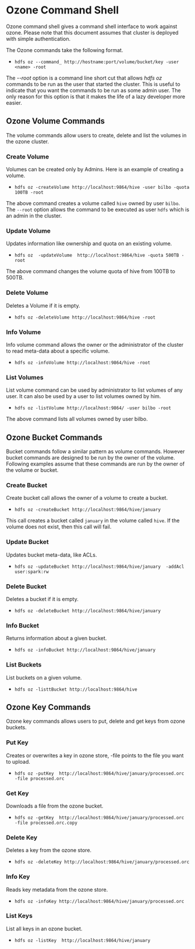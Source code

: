 <!---
  Licensed under the Apache License, Version 2.0 (the "License");
  you may not use this file except in compliance with the License.
  You may obtain a copy of the License at

   http://www.apache.org/licenses/LICENSE-2.0

  Unless required by applicable law or agreed to in writing, software
  distributed under the License is distributed on an "AS IS" BASIS,
  WITHOUT WARRANTIES OR CONDITIONS OF ANY KIND, either express or implied.
  See the License for the specific language governing permissions and
  limitations under the License. See accompanying LICENSE file.
-->

Ozone Command Shell
===================

Ozone command shell gives a command shell interface to work against ozone.
Please note that this  document assumes that cluster is deployed
with simple authentication.

The Ozone commands take the following format.

* `hdfs oz --command_ http://hostname:port/volume/bucket/key -user
<name> -root`

The *--root* option is a command line short cut that allows *hdfs oz*
commands to be run as the user that started the cluster. This is useful to
indicate that you want the commands to be run as some admin user. The only
reason for this option is that it makes the life of a lazy developer more
easier.

Ozone Volume Commands
--------------------

The volume commands allow users to create, delete and list the volumes in the
ozone cluster.

### Create Volume

Volumes can be created only by Admins. Here is an example of creating a volume.

* `hdfs oz -createVolume http://localhost:9864/hive -user bilbo -quota
100TB -root`

The above command creates a volume called `hive` owned by user `bilbo`. The
`--root` option allows the command to be executed as user `hdfs` which is an
admin in the cluster.

### Update Volume

Updates information like ownership and quota on an existing volume.

* `hdfs oz  -updateVolume  http://localhost:9864/hive -quota 500TB -root`

The above command changes the volume quota of hive from 100TB to 500TB.

### Delete Volume
Deletes a Volume if it is empty.

* `hdfs oz -deleteVolume http://localhost:9864/hive -root`


### Info Volume
Info volume command allows the owner or the administrator of the cluster to read meta-data about a specific volume.

* `hdfs oz -infoVolume http://localhost:9864/hive -root`

### List Volumes

List volume command can be used by administrator to list volumes of any user. It can also be used by a user to list volumes owned by him.

* `hdfs oz -listVolume http://localhost:9864/ -user bilbo -root`

The above command lists all volumes owned by user bilbo.

Ozone Bucket Commands
--------------------

Bucket commands follow a similar pattern as volume commands. However bucket commands are designed to be run by the owner of the volume.
Following examples assume that these commands are run by the owner of the volume or bucket.


### Create Bucket

Create bucket call allows the owner of a volume to create a bucket.

* `hdfs oz -createBucket http://localhost:9864/hive/january`

This call creates a bucket called `january` in the volume called `hive`. If
the volume does not exist, then this call will fail.


### Update Bucket
Updates bucket meta-data, like ACLs.

* `hdfs oz -updateBucket http://localhost:9864/hive/january  -addAcl
user:spark:rw`

### Delete Bucket
Deletes a bucket if it is empty.

* `hdfs oz -deleteBucket http://localhost:9864/hive/january`

### Info Bucket
Returns information about a given bucket.

* `hdfs oz -infoBucket http://localhost:9864/hive/january`

### List Buckets
List buckets on a given volume.

* `hdfs oz -listtBucket http://localhost:9864/hive`

Ozone Key Commands
------------------

Ozone key commands allows users to put, delete and get keys from ozone buckets.

### Put Key
Creates or overwrites a key in ozone store, -file points to the file you want
to upload.

* `hdfs oz -putKey  http://localhost:9864/hive/january/processed.orc  -file
processed.orc`

### Get Key
Downloads a file from the ozone bucket.

* `hdfs oz -getKey  http://localhost:9864/hive/january/processed.orc  -file
  processed.orc.copy`

### Delete Key
Deletes a key  from the ozone store.

* `hdfs oz -deleteKey http://localhost:9864/hive/january/processed.orc`

### Info Key
Reads  key metadata from the ozone store.

* `hdfs oz -infoKey http://localhost:9864/hive/january/processed.orc`

### List Keys
List all keys in an ozone bucket.

* `hdfs oz -listKey  http://localhost:9864/hive/january`
